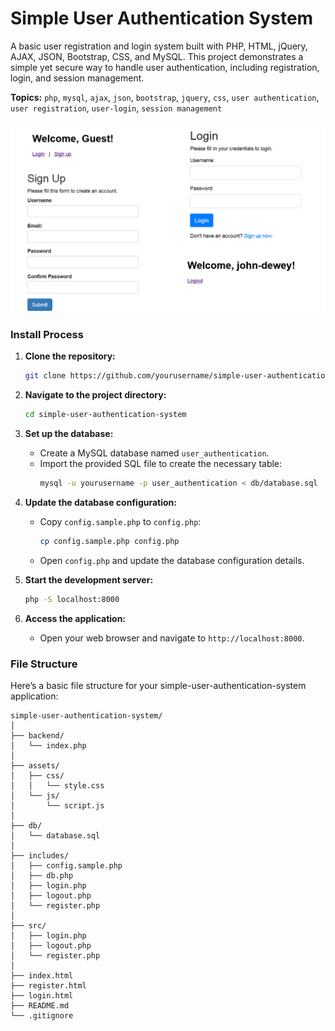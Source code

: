 # Simple User Authentication System
A basic user registration and login system built with PHP, HTML, jQuery, AJAX, JSON, Bootstrap, CSS, and MySQL. This project demonstrates a simple yet secure way to handle user authentication, including registration, login, and session management.

**Topics:** `php`, `mysql`, `ajax`, `json`, `bootstrap`, `jquery`, `css`, `user authentication`, `user registration`, `user-login`, `session management`

![simple-currency-converter](./assets/images/simple-user-authentication-system.png)

### Install Process

1. **Clone the repository:**
   ```sh
   git clone https://github.com/yourusername/simple-user-authentication-system.git
   ```

2. **Navigate to the project directory:**
   ```sh
   cd simple-user-authentication-system
   ```

3. **Set up the database:**
    - Create a MySQL database named `user_authentication`.
    - Import the provided SQL file to create the necessary table:
      ```sh
      mysql -u yourusername -p user_authentication < db/database.sql
      ```

4. **Update the database configuration:**
    - Copy `config.sample.php` to `config.php`:
       ```sh
       cp config.sample.php config.php
       ```
    - Open `config.php` and update the database configuration details.

5. **Start the development server:**
   ```sh
   php -S localhost:8000
   ```

6. **Access the application:**
    - Open your web browser and navigate to `http://localhost:8000`.


### File Structure

Here’s a basic file structure for your simple-user-authentication-system application:

```
simple-user-authentication-system/
│
├── backend/
│   └── index.php
│
├── assets/
│   ├── css/
│   │   └── style.css
│   └── js/
│       └── script.js
│
├── db/
│   └── database.sql
│
├── includes/
│   ├── config.sample.php
│   ├── db.php
│   ├── login.php
│   ├── logout.php
│   └── register.php
│
├── src/
│   ├── login.php
│   ├── logout.php
│   └── register.php
│
├── index.html
├── register.html
├── login.html
├── README.md
└── .gitignore
```